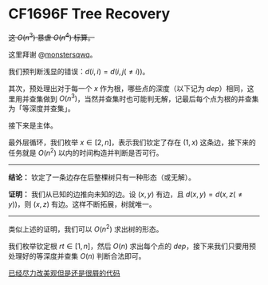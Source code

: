 # CF1696F Tree Recovery

~~这 $O(n^3)$ 暴虐 $O(n^4)$ 标算。~~

这里拜谢 @[monstersqwq](https://www.luogu.com.cn/user/191868)。

我们预判断浅显的错误：$d(i,i)=d(i,j(\ne i))$。

其次，预处理出对于每一个 $x$ 作为根，哪些点的深度（以下记为 $dep$）相同，这里用并查集做到 $O(n^3)$，当然并查集时也可能判无解，记最后每个点为根的并查集为「等深度并查集」。

接下来是主体。

最外层循环，我们枚举 $x\in[2,n]$，表示我们钦定了存在 $(1,x)$ 这条边，接下来的任务就是 $O(n^2)$ 以内的时间构造并判断是否可行。

* * *

**结论：** 钦定了一条边存在后整棵树只有一种形态（或无解）。

**证明：** 我们从已知的边推向未知的边。设 $(x,y)$ 有边，且 $d(x,y)=d(x,z(\ne y))$，则 $(x,z)$ 有边。这样不断拓展，树就唯一。

* * * 

类似上述的证明，我们可以 $O(n^2)$ 求出树的形态。

我们枚举钦定根 $rt\in[1,n]$，然后 $O(n)$ 求出每个点的 $dep$，接下来我们只要用预处理好的等深度并查集 $O(n)$ 判断合法即可。

[已经尽力改美观但是还是很屑的代码](https://codeforces.com/contest/1696/submission/163991829)
